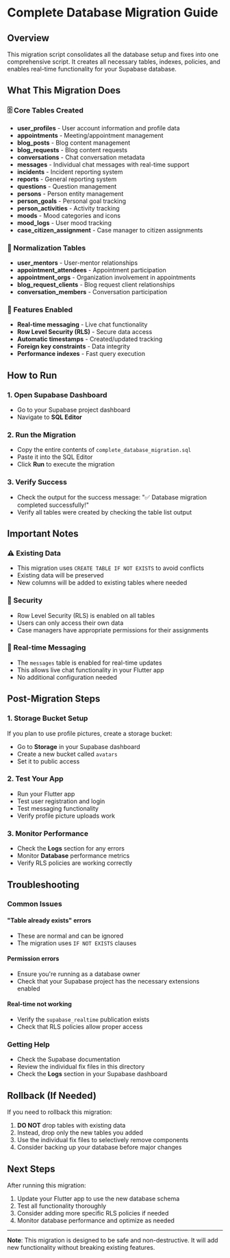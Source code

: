 # Complete Database Migration Guide

## Overview
This migration script consolidates all the database setup and fixes into one comprehensive script. It creates all necessary tables, indexes, policies, and enables real-time functionality for your Supabase database.

## What This Migration Does

### 🗄️ Core Tables Created
- **user_profiles** - User account information and profile data
- **appointments** - Meeting/appointment management
- **blog_posts** - Blog content management
- **blog_requests** - Blog content requests
- **conversations** - Chat conversation metadata
- **messages** - Individual chat messages with real-time support
- **incidents** - Incident reporting system
- **reports** - General reporting system
- **questions** - Question management
- **persons** - Person entity management
- **person_goals** - Personal goal tracking
- **person_activities** - Activity tracking
- **moods** - Mood categories and icons
- **mood_logs** - User mood tracking
- **case_citizen_assignment** - Case manager to citizen assignments

### 🔗 Normalization Tables
- **user_mentors** - User-mentor relationships
- **appointment_attendees** - Appointment participation
- **appointment_orgs** - Organization involvement in appointments
- **blog_request_clients** - Blog request client relationships
- **conversation_members** - Conversation participation

### 🚀 Features Enabled
- **Real-time messaging** - Live chat functionality
- **Row Level Security (RLS)** - Secure data access
- **Automatic timestamps** - Created/updated tracking
- **Foreign key constraints** - Data integrity
- **Performance indexes** - Fast query execution

## How to Run

### 1. Open Supabase Dashboard
- Go to your Supabase project dashboard
- Navigate to **SQL Editor**

### 2. Run the Migration
- Copy the entire contents of `complete_database_migration.sql`
- Paste it into the SQL Editor
- Click **Run** to execute the migration

### 3. Verify Success
- Check the output for the success message: "✅ Database migration completed successfully!"
- Verify all tables were created by checking the table list output

## Important Notes

### ⚠️ Existing Data
- This migration uses `CREATE TABLE IF NOT EXISTS` to avoid conflicts
- Existing data will be preserved
- New columns will be added to existing tables where needed

### 🔐 Security
- Row Level Security (RLS) is enabled on all tables
- Users can only access their own data
- Case managers have appropriate permissions for their assignments

### 🎯 Real-time Messaging
- The `messages` table is enabled for real-time updates
- This allows live chat functionality in your Flutter app
- No additional configuration needed

## Post-Migration Steps

### 1. Storage Bucket Setup
If you plan to use profile pictures, create a storage bucket:
- Go to **Storage** in your Supabase dashboard
- Create a new bucket called `avatars`
- Set it to public access

### 2. Test Your App
- Run your Flutter app
- Test user registration and login
- Test messaging functionality
- Verify profile picture uploads work

### 3. Monitor Performance
- Check the **Logs** section for any errors
- Monitor **Database** performance metrics
- Verify RLS policies are working correctly

## Troubleshooting

### Common Issues

#### "Table already exists" errors
- These are normal and can be ignored
- The migration uses `IF NOT EXISTS` clauses

#### Permission errors
- Ensure you're running as a database owner
- Check that your Supabase project has the necessary extensions enabled

#### Real-time not working
- Verify the `supabase_realtime` publication exists
- Check that RLS policies allow proper access

### Getting Help
- Check the Supabase documentation
- Review the individual fix files in this directory
- Check the **Logs** section in your Supabase dashboard

## Rollback (If Needed)

If you need to rollback this migration:
1. **DO NOT** drop tables with existing data
2. Instead, drop only the new tables you added
3. Use the individual fix files to selectively remove components
4. Consider backing up your database before major changes

## Next Steps

After running this migration:
1. Update your Flutter app to use the new database schema
2. Test all functionality thoroughly
3. Consider adding more specific RLS policies if needed
4. Monitor database performance and optimize as needed

---

**Note**: This migration is designed to be safe and non-destructive. It will add new functionality without breaking existing features. 